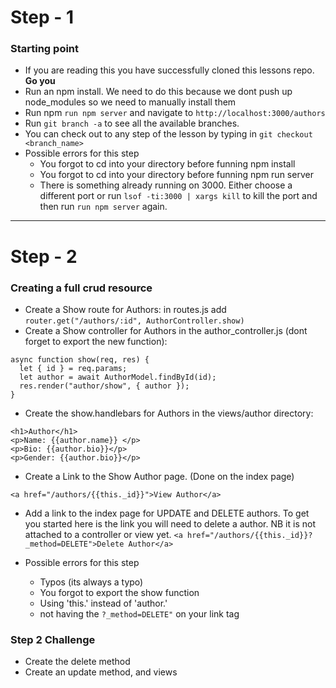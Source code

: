 # Step - 1
### Starting point

- If you are reading this you have successfully cloned this lessons repo. **Go you**
- Run an npm install. We need to do this because we dont push up node_modules so we need to manually install them
- Run npm `run npm server` and navigate to `http://localhost:3000/authors`
- Run `git branch -a` to see all the available branches. 
- You can check out to any step of the lesson by typing in `git checkout <branch_name>`
- Possible errors for this step
    - You forgot to cd into your directory before funning npm install
    - You forgot to cd into your directory before funning npm run server
    - There is something already running on 3000. Either choose a different port or run 
    `lsof -ti:3000 | xargs kill` to kill the port and then run `run npm server` again.
---

# Step - 2
### Creating a full crud resource
- Create a Show route for Authors: 
in routes.js add `router.get("/authors/:id", AuthorController.show)`
- Create a Show controller for Authors in the author_controller.js (dont forget to export the new function): 

```
async function show(req, res) {
  let { id } = req.params;
  let author = await AuthorModel.findById(id);
  res.render("author/show", { author });
}
```
- Create the show.handlebars for Authors in the views/author directory:

```
<h1>Author</h1>
<p>Name: {{author.name}} </p>
<p>Bio: {{author.bio}}</p>
<p>Gender: {{author.bio}}</p>
```

- Create a Link to the Show Author page. (Done on the index page)

```
<a href="/authors/{{this._id}}">View Author</a>
```
- Add a link to the index page for UPDATE and DELETE authors. To get you started here is the link you will need to delete a author. NB it is not attached to a controller or view yet.
`<a href="/authors/{{this._id}}?_method=DELETE">Delete Author</a>`

- Possible errors for this step 
    - Typos (its always a typo)
    - You forgot to export the show function
    - Using 'this.' instead of 'author.'
    - not having the `?_method=DELETE"` on your link tag

### Step 2 Challenge

- Create the delete method
- Create an update method, and views
